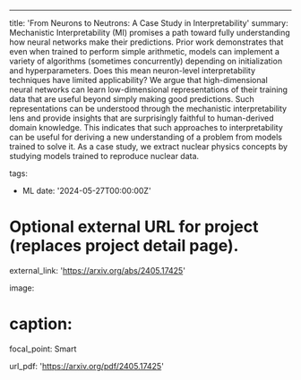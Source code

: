 ---
title: 'From Neurons to Neutrons: A Case Study in Interpretability'
summary: Mechanistic Interpretability (MI) promises a path toward fully understanding how neural networks make their predictions. Prior work demonstrates that even when trained to perform simple arithmetic, models can implement a variety of algorithms (sometimes concurrently) depending on initialization and hyperparameters. Does this mean neuron-level interpretability techniques have limited applicability? We argue that high-dimensional neural networks can learn low-dimensional representations of their training data that are useful beyond simply making good predictions. Such representations can be understood through the mechanistic interpretability lens and provide insights that are surprisingly faithful to human-derived domain knowledge. This indicates that such approaches to interpretability can be useful for deriving a new understanding of a problem from models trained to solve it. As a case study, we extract nuclear physics concepts by studying models trained to reproduce nuclear data.

tags:
  - ML
date: '2024-05-27T00:00:00Z'

# Optional external URL for project (replaces project detail page).
external_link: 'https://arxiv.org/abs/2405.17425'

image:
  # caption: 
  focal_point: Smart

url_pdf: 'https://arxiv.org/pdf/2405.17425'

